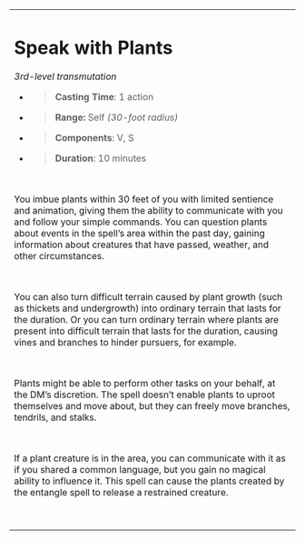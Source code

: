 <table><tbody><tr class="odd"><td><h1 id="speak-with-plants"><strong>Speak with Plants</strong></h1><p><em>3rd-level transmutation</em></p><ul><li><blockquote><p><strong>Casting Time</strong>: 1 action</p></blockquote></li><li><blockquote><p><strong>Range:</strong> Self <em>(30-foot radius)</em></p></blockquote></li><li><blockquote><p><strong>Components</strong>: V, S</p></blockquote></li><li><blockquote><p><strong>Duration</strong>: 10 minutes</p></blockquote></li></ul><p> </p><p>You imbue plants within 30 feet of you with limited sentience and animation, giving them the ability to communicate with you and follow your simple commands. You can question plants about events in the spell’s area within the past day, gaining information about creatures that have passed, weather, and other circumstances.</p><p> </p><p>You can also turn difficult terrain caused by plant growth (such as thickets and undergrowth) into ordinary terrain that lasts for the duration. Or you can turn ordinary terrain where plants are present into difficult terrain that lasts for the duration, causing vines and branches to hinder pursuers, for example.</p><p> </p><p>Plants might be able to perform other tasks on your behalf, at the DM’s discretion. The spell doesn’t enable plants to uproot themselves and move about, but they can freely move branches, tendrils, and stalks.</p><p> </p><p>If a plant creature is in the area, you can communicate with it as if you shared a common language, but you gain no magical ability to influence it. This spell can cause the plants created by the entangle spell to release a restrained creature.</p><p> </p></td></tr></tbody></table>